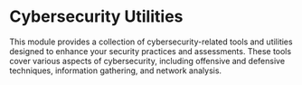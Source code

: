 # Cybersecurity Utilities

This module provides a collection of cybersecurity-related tools and utilities designed to enhance your security practices and assessments. These tools cover various aspects of cybersecurity, including offensive and defensive techniques, information gathering, and network analysis.

